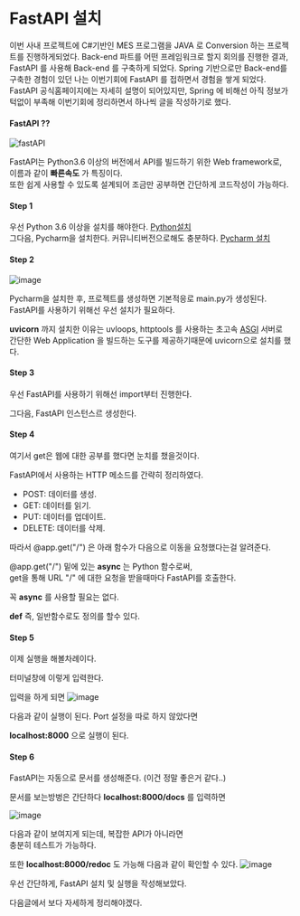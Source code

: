 # FastAPI 설치

이번 사내 프로젝트에 C#기반인 MES 프로그램을 JAVA 로 Conversion 하는 프로젝트를 진행하게되었다. Back-end 파트를 어떤 프레임워크로 할지 회의를 진행한 결과, FastAPI 를 사용해 Back-end 를 구축하게 되었다. Spring 기반으로만 Back-end를 구축한 경험이 있던 나는 이번기회에 FastAPI 를 접하면서 경험을 쌓게 되었다. FastAPI 공식홈페이지에는 자세히 설명이 되어있지만, Spring 에 비해선 아직 정보가 턱없이 부족해 이번기회에 정리하면서 하나씩 글을 작성하기로 했다.

#### FastAPI ??

![fastAPI](https://user-images.githubusercontent.com/58337935/140669191-7c13f093-b964-41b0-bec5-bbeb80b24fe4.jpg)

FastAPI는 Python3.6 이상의 버전에서 API를 빌드하기 위한 Web framework로,\
이름과 같이 **빠른속도** 가 특징이다.\
또한 쉽게 사용할 수 있도록 설계되어 조금만 공부하면 간단하게 코드작성이 가능하다.

#### Step 1

우선 Python 3.6 이상을 설치를 해야한다. [Python설치](https://www.python.org/downloads/)\
그다음, Pycharm을 설치한다. 커뮤니티버전으로해도 충분하다. [Pycharm 설치](https://www.jetbrains.com/ko-kr/pycharm/download/#section=windows)

#### Step 2

![image](https://user-images.githubusercontent.com/58337935/140671157-595b0325-55c2-4105-98c0-b4b10454e8cd.png)

Pycharm을 설치한 후, 프로젝트를 생성하면 기본적응로 main.py가 생성된다. FastAPI를 사용하기 위해선 우선 설치가 필요하다.

**uvicorn** 까지 설치한 이유는 uvloops, httptools 를 사용하는 초고속 [ASGI](https://ko.wikipedia.org/wiki/%EC%9B%B9\_%EC%84%9C%EB%B2%84\_%EA%B2%8C%EC%9D%B4%ED%8A%B8%EC%9B%A8%EC%9D%B4\_%EC%9D%B8%ED%84%B0%ED%8E%98%EC%9D%B4%EC%8A%A4) 서버로\
간단한 Web Application 을 빌드하는 도구를 제공하기때문에 uvicorn으로 설치를 했다.

#### Step 3

우선 FastAPI를 사용하기 위해선 import부터 진행한다.

그다음, FastAPI 인스턴스르 생성한다.

#### Step 4

여기서 get은 웹에 대한 공부를 했다면 눈치를 챘을것이다.

FastAPI에서 사용하는 HTTP 메소드를 간략히 정리하였다.

* POST: 데이터를 생성.
* GET: 데이터를 읽기.
* PUT: 데이터를 업데이트.
* DELETE: 데이터를 삭제.

따라서 @app.get("/") 은 아래 함수가 다음으로 이동을 요청했다는걸 알려준다.

@app.get("/") 밑에 있는 **async** 는 Python 함수로써,\
get을 통해 URL "/" 에 대한 요청을 받을때마다 FastAPI를 호출한다.

꼭 **async** 를 사용할 필요는 없다.

**def** 즉, 일반함수로도 정의를 할수 있다.

#### Step 5

이제 실행을 해볼차례이다.

터미널창에 이렇게 입력한다.

입력을 하게 되면 ![image](https://user-images.githubusercontent.com/58337935/140675007-ae12a457-1640-4c1c-ab87-256ca555ca89.png)

다음과 같이 실행이 된다. Port 설정을 따로 하지 않았다면

**localhost:8000** 으로 실행이 된다.

#### Step 6

FastAPI는 자동으로 문서를 생성해준다. (이건 정말 좋은거 같다..)

문서를 보는방벙은 간단하다 **localhost:8000/docs** 를 입력하면

![image](https://user-images.githubusercontent.com/58337935/140675366-3d52280f-a6a3-4ea2-8130-976797b23370.png)

다음과 같이 보여지게 되는데, 복잡한 API가 아니라면\
충분히 테스트가 가능하다.

또한 **localhost:8000/redoc** 도 가능해 다음과 같이 확인할 수 있다. ![image](https://user-images.githubusercontent.com/58337935/140675520-1ae7df46-8426-4158-8ef9-f2e967eeff17.png)

우선 간단하게, FastAPI 설치 및 실행을 작성해보았다.

다음글에서 보다 자세하게 정리해야겠다.
